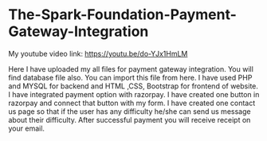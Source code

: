 # The-Spark-Foundation-Payment-Gateway-Integration

My youtube video link: 
https://youtu.be/do-YJx1HmLM


Here I have uploaded my all files for payment gateway integration. You will find database file also. You can import this file from here. I have used PHP and MYSQL for backend and HTML ,CSS, Bootstrap for frontend of website. I have integrated payment option with razorpay. I have created one button in razorpay and connect that button with my form. I have created one contact us page so that if the user has any difficulty he/she can send us message about their difficulty. After successful payment you will receive receipt on your email.


